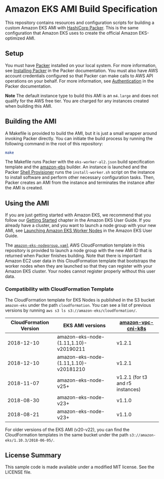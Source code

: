 # Amazon EKS AMI Build Specification

This repository contains resources and configuration scripts for building a
custom Amazon EKS AMI with [HashiCorp Packer](https://www.packer.io/). This is
the same configuration that Amazon EKS uses to create the official Amazon
EKS-optimized AMI.

## Setup

You must have [Packer](https://www.packer.io/) installed on your local system.
For more information, see [Installing Packer](https://www.packer.io/docs/install/index.html)
in the Packer documentation. You must also have AWS account credentials
configured so that Packer can make calls to AWS API operations on your behalf.
For more information, see [Authentication](https://www.packer.io/docs/builders/amazon.html#specifying-amazon-credentials)
in the Packer documentation.

**Note**
The default instance type to build this AMI is an `m4.large` and does not
qualify for the AWS free tier. You are charged for any instances created
when building this AMI.

## Building the AMI

A Makefile is provided to build the AMI, but it is just a small wrapper around
invoking Packer directly. You can initiate the build process by running the
following command in the root of this repository:

```bash
make
```

The Makefile runs Packer with the `eks-worker-al2.json` build specification
template and the [amazon-ebs](https://www.packer.io/docs/builders/amazon-ebs.html)
builder. An instance is launched and the Packer [Shell
Provisioner](https://www.packer.io/docs/provisioners/shell.html) runs the
`install-worker.sh` script on the instance to install software and perform other
necessary configuration tasks.  Then, Packer creates an AMI from the instance
and terminates the instance after the AMI is created.

## Using the AMI

If you are just getting started with Amazon EKS, we recommend that you follow
our [Getting Started](https://docs.aws.amazon.com/eks/latest/userguide/getting-started.html)
chapter in the Amazon EKS User Guide. If you already have a cluster, and you
want to launch a node group with your new AMI, see [Launching Amazon EKS Worker
Nodes](https://docs.aws.amazon.com/eks/latest/userguide/launch-workers.html)
in the Amazon EKS User Guide.

The [`amazon-eks-nodegroup.yaml`](amazon-eks-nodegroup.yaml) AWS CloudFormation
template in this repository is provided to launch a node group with the new AMI
ID that is returned when Packer finishes building. Note that there is important
Amazon EC2 user data in this CloudFormation template that bootstraps the worker
nodes when they are launched so that they can register with your Amazon EKS
cluster. Your nodes cannot register properly without this user data.

### Compatibility with CloudFormation Template

The CloudFormation template for EKS Nodes is published in the S3 bucket
`amazon-eks` under the path `cloudformation`. You can see a list of previous
versions by running `aws s3 ls s3://amazon-eks/cloudformation/`.

| CloudFormation Version | EKS AMI versions                      | [amazon-vpc-cni-k8s](https://github.com/aws/amazon-vpc-cni-k8s/releases) |
| ---------------------- | ------------------------------------- | -------------------- |
| 2018-12-10             | amazon-eks-node-(1.11,1.10)-v20190211 | v1.2.1 |
| 2018-12-10             | amazon-eks-node-(1.11,1.10)-v20181210 | v1.2.1 |
| 2018-11-07             | amazon-eks-node-v25+                  | v1.2.1 (for t3 and r5 instances) |
| 2018-08-30             | amazon-eks-node-v23+                  | v1.1.0 |
| 2018-08-21             | amazon-eks-node-v23+                  | v1.1.0 |

For older versions of the EKS AMI (v20-v22), you can find the CloudFormation
templates in the same bucket under the path `s3://amazon-eks/1.10.3/2018-06-05/`.

## License Summary

This sample code is made available under a modified MIT license. See the LICENSE file.
